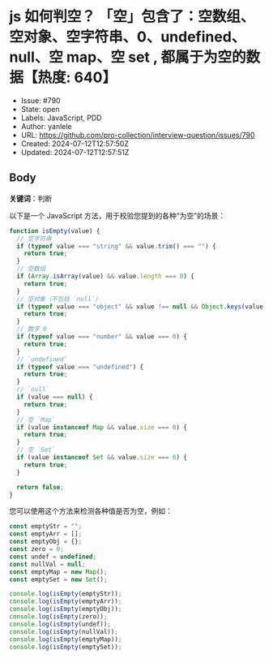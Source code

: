 # js 如何判空？ 「空」包含了：空数组、空对象、空字符串、0、undefined、null、空 map、空 set , 都属于为空的数据【热度: 640】

- Issue: #790
- State: open
- Labels: JavaScript, PDD
- Author: yanlele
- URL: https://github.com/pro-collection/interview-question/issues/790
- Created: 2024-07-12T12:57:50Z
- Updated: 2024-07-12T12:57:51Z

## Body

**关键词**：判断

以下是一个 JavaScript 方法，用于校验您提到的各种“为空”的场景：

```javascript
function isEmpty(value) {
  // 空字符串
  if (typeof value === "string" && value.trim() === "") {
    return true;
  }
  // 空数组
  if (Array.isArray(value) && value.length === 0) {
    return true;
  }
  // 空对象（不包括 `null`）
  if (typeof value === "object" && value !== null && Object.keys(value).length === 0) {
    return true;
  }
  // 数字 0
  if (typeof value === "number" && value === 0) {
    return true;
  }
  // `undefined`
  if (typeof value === "undefined") {
    return true;
  }
  // `null`
  if (value === null) {
    return true;
  }
  // 空 `Map`
  if (value instanceof Map && value.size === 0) {
    return true;
  }
  // 空 `Set`
  if (value instanceof Set && value.size === 0) {
    return true;
  }

  return false;
}
```

您可以使用这个方法来检测各种值是否为空，例如：

```javascript
const emptyStr = "";
const emptyArr = [];
const emptyObj = {};
const zero = 0;
const undef = undefined;
const nullVal = null;
const emptyMap = new Map();
const emptySet = new Set();

console.log(isEmpty(emptyStr));
console.log(isEmpty(emptyArr));
console.log(isEmpty(emptyObj));
console.log(isEmpty(zero));
console.log(isEmpty(undef));
console.log(isEmpty(nullVal));
console.log(isEmpty(emptyMap));
console.log(isEmpty(emptySet));
```

